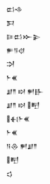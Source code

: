 <div class='block'>
<div class='line'>𒆗𒈾</div>
<div class='line'>𒁕</div>
<div class='line'>𒄿𒆗𒁍𒉌</div>
<div class='line'>𒊓𒀀𒋼</div>
<div class='line'>𒋫</div>
<div class='line'>𒈨𒌍</div>
<div class='line'>𒋗𒈫 𒊭 𒂍𒃲</div>
<div class='line'>𒋗𒈫 𒊭 𒋃</div>
<div class='line'>𒈬𒈨𒌍</div>
<div class='line'>𒈨𒌍</div>
<div class='line'>𒀀𒁲 𒂍𒋗𒈫</div>
<div class='line'>𒋃</div>
<div class='line'>𒌓</div>
</div>